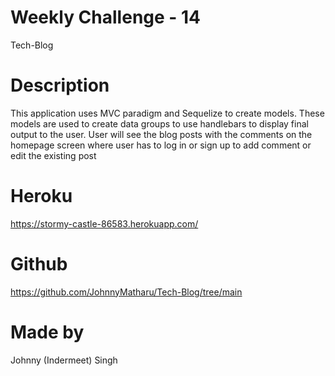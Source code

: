 # Weekly Challenge - 14 
Tech-Blog

# Description
This application uses MVC paradigm and Sequelize to create models. These models are used to create data groups to use handlebars to display final output to the user. User will see the blog posts with the comments on the homepage screen where user has to log in or sign up to add comment or edit the existing post

# Heroku
https://stormy-castle-86583.herokuapp.com/

# Github
https://github.com/JohnnyMatharu/Tech-Blog/tree/main

# Made by
Johnny (Indermeet) Singh

